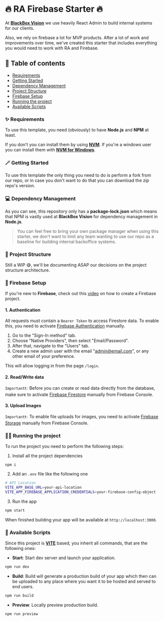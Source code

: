 # 🔥 RA Firebase Starter 🔥

At [**BlackBox Vision**](https://www.blackbox-vision.tech) we use heavily React Admin to build internal systems for our clients.

Also, we rely on firebase a lot for MVP products. After a lot of work and improvements over time, we've created this starter that includes everything you would need to work with RA and Firebase.

## 📖 Table of contents

- [Requirements](#-requirements)
- [Getting Started](#-getting-started)
- [Dependency Management](#-dependency-management)
- [Project Structure](#-project-structure)
- [Firebase Setup](#-firebase-setup)
- [Running the project](#-running-the-project)
- [Available Scripts](#-available-scripts)

### ✨ Requirements

To use this template, you need (obviously) to have **Node.js** and **NPM** at least.

If you don't you can install them by using [**NVM**](https://github.com/nvm-sh/nvm). If you're a windows user you can install them with [**NVM for Windows**](https://github.com/coreybutler/nvm-windows).

### 🪄 Getting Started

To use this template the only thing you need to do is perform a fork from our repo, or in case you don't want to do that you can download the zip repo's version.

### 💻 Dependency Management

As you can see, this repository only has a **package-lock.json** which means that NPM is vastly used at **BlackBox Vision** for dependency management in **Node.js**.

> You can feel free to bring your own package manager when using this starter, we don't want to limit any team wanting to use our repo as a baseline for building internal backoffice systems.

### 🏢 Project Structure

Still a WIP 😅, we'll be documenting ASAP our decisions on the project structure architecture.

### 🔨 Firebase Setup

If you're new to **Firebase**, check out this [video](https://www.youtube.com/watch?v=6juww5Lmvgo) on how to create a Firebase project.

#### 1. Authentication

All requests must contain a `Bearer Token` to access Firestore data. To enable this, you need to activate [Firebase Authentication](https://console.firebase.google.com/project/ra-firebase-starter/authentication) manually. 

1. Go to the "Sign-In method" tab.
2. Choose "Native Providers", then select "Email/Password".
3. After that, navigate to the "Users" tab.
4. Create a new admin user with the email "admin@email.com", or any other email of your preference.
   
This will allow logging in from the page `/login`.


#### 2. Read/Write data

`Important❗:`
Before you can create or read data directly from the database, make sure to activate [Firebase Firestore](https://console.firebase.google.com/project/ra-firebase-starter/firestore) manually from Firebase Console.


#### 3. Upload Images

`Important❗:`
To enable file uploads for images, you need to activate [Firebase Storage](https://console.firebase.google.com/project/ra-firebase-starter/storage) manually from Firebase Console.

### 🏃‍♂️ Running the project

To run the project you need to perform the following steps:

1. Install all the project dependencies

```
npm i
```

2. Add an `.env` file like the following one

```bash
# API Location
VITE_APP_BASE_URL=your-api-location
VITE_APP_FIREBASE_APPLICATION_CREDENTIALS=your-firebase-config-object
```

3. Run the app

```bash
npm start
```

When finished building your app will be available at `http://localhost:3000`.

### 🔋 Available Scripts

Since this project is [**VITE**](https://vitejs.dev/) based, you inherit all commands, that are the following ones:

- **Start**: Start dev server and launch your application.

```bash
npm run dev
```

- **Build**: Build will generate a production build of your app which then can be uploaded to any place where you want it to be hosted and served to end users.

```bash
npm run build
```

- **Preview**: Locally preview production build.

```bash
npm run preview
```
